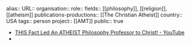 alias::
URL::
organisation::
role::
fields:: [[philosophy]], [[religion]], [[atheism]] 
publications-productions:: [[The Christian Atheist]] 
country:: USA
tags:: person
project:: [[AMT]] 
public:: true

- [THIS Fact Led An ATHEIST Philosophy Professor to Christ! - YouTube](https://www.youtube.com/watch?v=vb4fR4wOtmY)
-